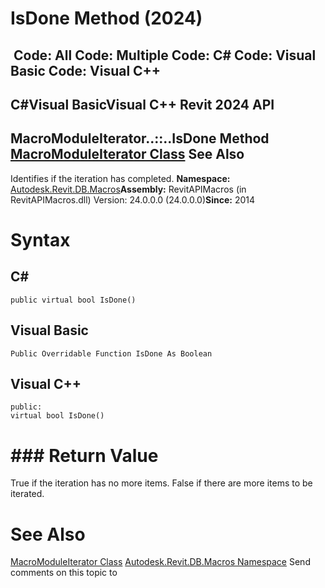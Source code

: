 # IsDone Method (2024)

﻿
 Code: All Code: Multiple Code: C# Code: Visual Basic Code: Visual C++   
---  
C#Visual BasicVisual C++
Revit 2024 API  
---  
MacroModuleIterator..::..IsDone Method   
[MacroModuleIterator Class](320b8746-c7b2-797a-6764-babdf0c79715.md "MacroModuleIterator Class") See Also  
---  
Identifies if the iteration has completed. 
**Namespace:** [Autodesk.Revit.DB.Macros](8b8f9876-f4c2-abff-fc5b-79e337d84e01.md "Autodesk.Revit.DB.Macros Namespace")**Assembly:** RevitAPIMacros (in RevitAPIMacros.dll) Version: 24.0.0.0 (24.0.0.0)**Since:** 2014 
# Syntax
C#  
---  
```text
public virtual bool IsDone()
```
  
Visual Basic  
---  
```text
Public Overridable Function IsDone As Boolean
```
  
Visual C++  
---  
```text
public:
virtual bool IsDone()
```
  
# ### Return Value
True if the iteration has no more items. False if there are more items to be iterated. 
# See Also
[MacroModuleIterator Class](320b8746-c7b2-797a-6764-babdf0c79715.md "MacroModuleIterator Class")
[Autodesk.Revit.DB.Macros Namespace](8b8f9876-f4c2-abff-fc5b-79e337d84e01.md "Autodesk.Revit.DB.Macros Namespace")
Send comments on this topic to 